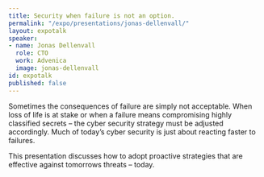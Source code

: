 ```yaml
---
title: Security when failure is not an option.
permalink: "/expo/presentations/jonas-dellenvall/"
layout: expotalk
speaker:
- name: Jonas Dellenvall
  role: CTO
  work: Advenica
  image: jonas-dellenvall
id: expotalk
published: false
---
```


Sometimes the consequences of failure are simply not acceptable. When loss of life is at stake or when a failure means compromising highly classified secrets – the cyber security strategy must be adjusted accordingly. Much of today’s cyber security is just about reacting faster to failures.

This presentation discusses how to adopt proactive strategies that are effective against tomorrows threats – today.